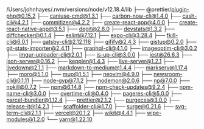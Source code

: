 /Users/johnhayes/.nvm/versions/node/v12.18.4/lib
├── @prettier/plugin-php@0.15.2
├── caniuse-cmd@1.3.1
├── carbon-now-cli@1.4.0
├── cash-cli@4.2.1
├── commitizen@4.2.2
├── create-react-app@4.0.0
├── create-react-native-app@3.5.1
├── degit@2.8.0
├── devstats@1.3.2
├── diffchecker@0.1.4
├── eslint@7.12.1
├── expo-cli@3.28.4
├── fkill-cli@6.0.1
├── gatsby-cli@2.12.116
├── gifify@2.4.3
├── gistup@0.2.0
├── git-stats-importer@2.4.11
├── graphql-cli@4.1.0
├── imageoptim-cli@3.0.2
├── imgur-uploader-cli@2.0.1
├── is-up-cli@3.0.0
├── jest@26.6.3
├── json-server@0.16.2
├── keppler@1.4.3
├── live-server@1.2.1
├── livedown@2.1.1
├── markdown-to-medium@1.4.4
├── markserv@1.17.4
├── moro@5.1.0
├── mup@1.5.1
├── neovim@4.9.0
├── newsroom-cli@0.1.11
├── node-gyp@7.1.2
├── nodemon@2.0.6
├── np@7.0.0
├── npkill@0.7.2
├── npm@6.14.8
├── npm-check-updates@9.2.4
├── npm-name-cli@3.0.0
├── overtime-cli@0.4.0
├── pageres-cli@5.0.0
├── parcel-bundler@1.12.4
├── prettier@2.1.2
├── purgecss@3.0.0
├── release-it@14.2.1
├── scaffolder-cli@1.7.0
├── surge@0.21.6
├── svg-term-cli@2.1.1
├── vercel@20.1.2
├── wikit@4.4.1
├── wipe-modules@1.2.0
└── yarn@1.22.10

